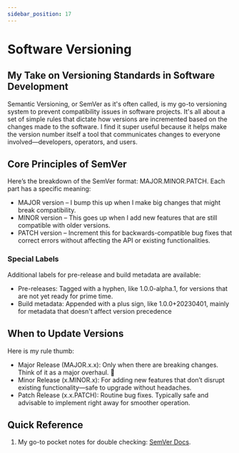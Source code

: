 ```yaml
---
sidebar_position: 17
---
```


# Software Versioning

## My Take on Versioning Standards in Software Development

Semantic Versioning, or SemVer as it's often called, is my go-to versioning system to prevent compatibility issues in software projects. It's all about a set of simple rules that dictate how versions are incremented based on the changes made to the software. I find it super useful because it helps make the version number itself a tool that communicates changes to everyone involved—developers, operators, and users.

## Core Principles of SemVer

Here’s the breakdown of the SemVer format: MAJOR.MINOR.PATCH. Each part has a specific meaning:

- MAJOR version – I bump this up when I make big changes that might break compatibility.
- MINOR version – This goes up when I add new features that are still compatible with older versions.
- PATCH version – Increment this for backwards-compatible bug fixes that correct errors without affecting the API or existing functionalities.

### Special Labels

Additional labels for pre-release and build metadata are available:

- Pre-releases: Tagged with a hyphen, like 1.0.0-alpha.1, for versions that are not yet ready for prime time.
- Build metadata: Appended with a plus sign, like 1.0.0+20230401, mainly for metadata that doesn't affect version precedence


## When to Update Versions

Here is my rule thumb:

- Major Release (MAJOR.x.x): Only when there are breaking changes. Think of it as a major overhaul. 🍻
- Minor Release (x.MINOR.x): For adding new features that don’t disrupt existing functionality—safe to upgrade without headaches.
- Patch Release (x.x.PATCH): Routine bug fixes. Typically safe and advisable to implement right away for smoother operation.

## Quick Reference

1. My go-to pocket notes for double checking: [SemVer Docs](https://semver.org/).

